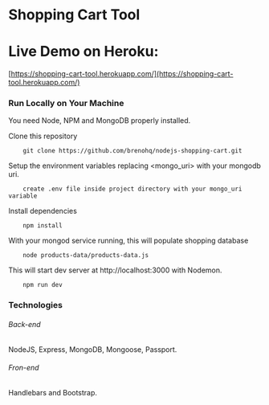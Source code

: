# Shopping Cart Tool

# Live Demo on Heroku:
[https://shopping-cart-tool.herokuapp.com/](https://shopping-cart-tool.herokuapp.com/)

### Run Locally on Your Machine
You need Node, NPM and MongoDB properly installed.

Clone this repository
``` shell
    git clone https://github.com/brenohq/nodejs-shopping-cart.git
```
Setup the environment variables replacing <mongo_uri> with your mongodb uri.
``` shell
    create .env file inside project directory with your mongo_uri variable
```
Install dependencies
``` shell
    npm install
```

With your mongod service running, this will populate shopping database
``` shell
    node products-data/products-data.js 
```
This will start dev server at http://localhost:3000 with Nodemon.
``` shell
    npm run dev
```


### Technologies
###### Back-end
NodeJS, Express, MongoDB, Mongoose, Passport. 
###### Fron-end
Handlebars and Bootstrap.